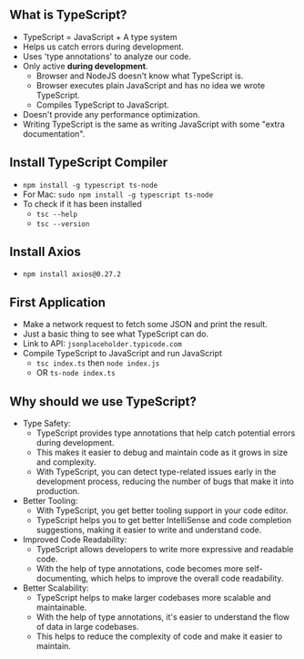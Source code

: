 ## What is TypeScript?

- TypeScript = JavaScript + A type system
- Helps us catch errors during development.
- Uses 'type annotations' to analyze our code.
- Only active **during development**.
  - Browser and NodeJS doesn't know what TypeScript is.
  - Browser executes plain JavaScript and has no idea we wrote TypeScript.
  - Compiles TypeScript to JavaScript.
- Doesn't provide any performance optimization.
- Writing TypeScript is the same as writing JavaScript with some "extra documentation".

## Install TypeScript Compiler

- `npm install -g typescript ts-node`
- For Mac: `sudo npm install -g typescript ts-node`
- To check if it has been installed
  - `tsc --help`
  - `tsc --version`

## Install Axios

- `npm install axios@0.27.2`

## First Application

- Make a network request to fetch some JSON and print the result.
- Just a basic thing to see what TypeScript can do.
- Link to API: `jsonplaceholder.typicode.com`
- Compile TypeScript to JavaScript and run JavaScript
  - `tsc index.ts` then `node index.js`
  - OR `ts-node index.ts`

## Why should we use TypeScript?

- Type Safety: 
    - TypeScript provides type annotations that help catch potential errors during development. 
    - This makes it easier to debug and maintain code as it grows in size and complexity. 
    - With TypeScript, you can detect type-related issues early in the development process, reducing the number of bugs that make it into production.
- Better Tooling: 
    - With TypeScript, you get better tooling support in your code editor. 
    - TypeScript helps you to get better IntelliSense and code completion suggestions, making it easier to write and understand code.
- Improved Code Readability: 
    - TypeScript allows developers to write more expressive and readable code. 
    - With the help of type annotations, code becomes more self-documenting, which helps to improve the overall code readability.
- Better Scalability: 
    - TypeScript helps to make larger codebases more scalable and maintainable. 
    - With the help of type annotations, it's easier to understand the flow of data in large codebases. 
    - This helps to reduce the complexity of code and make it easier to maintain.

